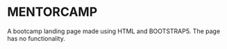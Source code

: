 # MENTORCAMP

A bootcamp landing page made using HTML and BOOTSTRAP5. The page has no functionality.
